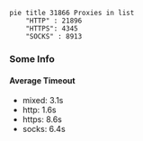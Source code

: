 
```mermaid
pie title 31866 Proxies in list
    "HTTP" : 21896
    "HTTPS": 4345
    "SOCKS" : 8913
```

### Some Info
#### Average Timeout

- mixed: 3.1s
- http: 1.6s
- https: 8.6s
- socks: 6.4s